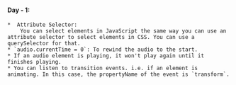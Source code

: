 #### Day - 1:
    *  Attribute Selector:
        You can select elements in JavaScript the same way you can use an attribute selector to select elements in CSS. You can use a querySelector for that.
    * `audio.currentTime = 0`: To rewind the audio to the start.
    * If an audio element is playing, it won't play again until it finishes playing.
    * You can listen to transition events. i.e. if an element is animating. In this case, the propertyName of the event is `transform`.
    